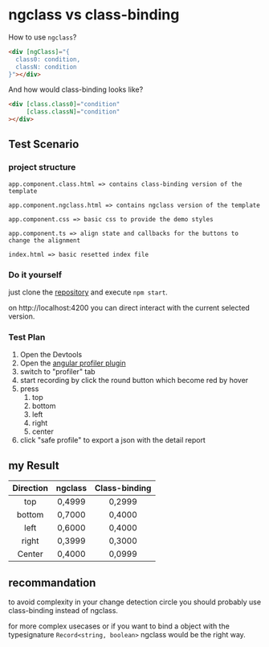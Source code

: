 # ngclass vs class-binding


How to use `ngclass`?

```html
<div [ngClass]="{
  class0: condition,
  classN: condition
}"></div>
```

And how would class-binding looks like?

```html
<div [class.class0]="condition"
     [class.classN]="condition"
></div>
```


## Test Scenario

### project structure

```
app.component.class.html => contains class-binding version of the template

app.component.ngclass.html => contains ngclass version of the template

app.component.css => basic css to provide the demo styles

app.component.ts => align state and callbacks for the buttons to change the alignment

index.html => basic resetted index file
```


### Do it yourself

just clone the [repository](https://github.com:SourceCodeBot/angular-class-binding-demo) and execute `npm start`.

on http://localhost:4200 you can direct interact with the current selected version.


### Test Plan

1. Open the Devtools
2. Open the [angular profiler plugin](https://chrome.google.com/webstore/detail/angular-devtools/ienfalfjdbdpebioblfackkekamfmbnh)
3. switch to "profiler" tab
4. start recording by click the round button which become red by hover
5. press 
   1. top
   2. bottom
   3. left
   4. right
   5. center
6. click "safe profile" to export a json with the detail report


## my Result


| Direction | ngclass | Class-binding |
| :-------: | :-----: | :-----------: |
|    top    | 0,4999  |    0,2999     |
|  bottom   | 0,7000  |    0,4000     |
|   left    | 0,6000  |    0,4000     |
|   right   | 0,3999  |    0,3000     |
|  Center   | 0,4000  |    0,0999     |


## recommandation

to avoid complexity in your change detection circle you should probably use class-binding instead of ngclass.

for more complex usecases or if you want to bind a object with the typesignature `Record<string, boolean>` ngclass would be the right way.
